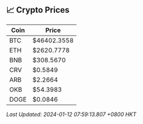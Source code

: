 ## 📈 Crypto Prices

| Coin | Price |
| ---- | ----- |
| BTC | $46402.3558 |
| ETH | $2620.7778 |
| BNB | $308.5670 |
| CRV | $0.5849 |
| ARB | $2.2664 |
| OKB | $54.3983 |
| DOGE | $0.0846 |

_Last Updated: 2024-01-12 07:59:13.807 +0800 HKT_